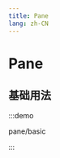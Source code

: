```yaml
---
title: Pane
lang: zh-CN
---
```


# Pane

<script setup>
const demos = import.meta.globEager('../../../demos/panda-ui/pane/*/*.vue')
</script>

## 基础用法

:::demo

pane/basic

:::
